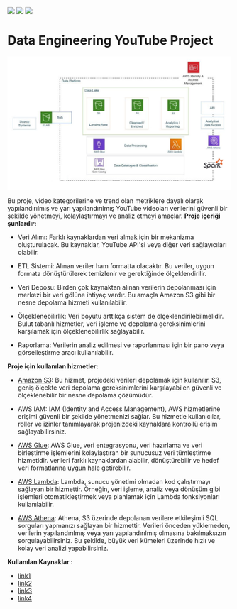 ![](https://img.shields.io/badge/Amazon_AWS-FF9900?style=for-the-badge&logo=amazonaws&logoColor=white) ![](https://img.shields.io/badge/Python-FFD43B?style=for-the-badge&logo=python&logoColor=blue) ![](https://img.shields.io/badge/Apache_Spark-FFFFFF?style=for-the-badge&logo=apachespark&logoColor=#E35A16)

# Data Engineering YouTube Project

![arch](arch.png)

Bu proje, video kategorilerine ve trend olan metriklere dayalı olarak yapılandırılmış ve yarı yapılandırılmış YouTube videoları verilerini güvenli bir şekilde yönetmeyi, kolaylaştırmayı ve analiz etmeyi amaçlar. **Proje içeriği şunlardır:**

* Veri Alımı: Farklı kaynaklardan veri almak için bir mekanizma oluşturulacak. Bu kaynaklar, YouTube API'si veya diğer veri sağlayıcıları olabilir.

* ETL Sistemi: Alınan veriler ham formatta olacaktır. Bu veriler, uygun formata dönüştürülerek temizlenir ve gerektiğinde ölçeklendirilir.

* Veri Deposu: Birden çok kaynaktan alınan verilerin depolanması için merkezi bir veri gölüne ihtiyaç vardır. Bu amaçla Amazon S3 gibi bir nesne depolama hizmeti kullanılabilir.

* Ölçeklenebilirlik: Veri boyutu arttıkça sistem de ölçeklendirilebilmelidir. Bulut tabanlı hizmetler, veri işleme ve depolama gereksinimlerini karşılamak için ölçeklenebilirlik sağlayabilir.

* Raporlama: Verilerin analiz edilmesi ve raporlanması için bir pano veya görselleştirme aracı kullanılabilir.


**Proje için kullanılan hizmetler:**

* [Amazon S3](/command-aws-s3/): Bu hizmet, projedeki verileri depolamak için kullanılır. S3, geniş ölçekte veri depolama gereksinimlerini karşılayabilen güvenli ve ölçeklenebilir bir nesne depolama çözümüdür.

* AWS IAM: IAM (Identity and Access Management), AWS hizmetlerine erişimi güvenli bir şekilde yönetmenizi sağlar. Bu hizmetle kullanıcılar, roller ve izinler tanımlayarak projenizdeki kaynaklara kontrollü erişim sağlayabilirsiniz.

* [AWS Glue](/aws-glue/): AWS Glue, veri entegrasyonu, veri hazırlama ve veri birleştirme işlemlerini kolaylaştıran bir sunucusuz veri tümleştirme hizmetidir. verileri farklı kaynaklardan alabilir, dönüştürebilir ve hedef veri formatlarına uygun hale getirebilir.

* [AWS Lambda](/lambda-function/): Lambda, sunucu yönetimi olmadan kod çalıştırmayı sağlayan bir hizmettir. Örneğin, veri işleme, analiz veya dönüşüm gibi işlemleri otomatikleştirmek veya planlamak için Lambda fonksiyonları kullanılabilir.

* [AWS Athena](/amazon-athena/): Athena, S3 üzerinde depolanan verilere etkileşimli SQL sorguları yapmanızı sağlayan bir hizmettir. Verileri önceden yüklemeden, verilerin yapılandırılmış veya yarı yapılandırılmış olmasına bakılmaksızın sorgulayabilirsiniz. Bu şekilde, büyük veri kümeleri üzerinde hızlı ve kolay veri analizi yapabilirsiniz.


**Kullanılan Kaynaklar :**

* [link1](https://www.youtube.com/watch?v=yZKJFKu49Dk&feature=youtu.be)
* [link2](https://docs.aws.amazon.com/)
* [link3](https://www.youtube.com/watch?v=vQ-ozzingLA)
* [link4](https://aws.amazon.com/athena/getting-started/)












